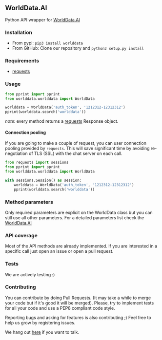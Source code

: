 ## WorldData.AI
Python API wrapper for [WorldData.AI](https://documenter.getpostman.com/view/5099717/TzRa6jAj)

### Installation
- From pypi:
`pip3 install worlddata`
- From GitHub:
Clone our repository and `python3 setup.py install`

### Requirements
- [requests](https://github.com/kennethreitz/requests)

### Usage
```python
from pprint import pprint
from worlddata.worlddata import WorldData

worlddata = WorldData('auth_token', '1212312-12312312')
pprint(worlddata.search('worlddata'))
```

*note*: every method returns a [requests](https://github.com/kennethreitz/requests) Response object.

#### Connection pooling
If you are going to make a couple of request, you can user connection pooling provided by `requests`. This will save significant time by avoiding re-negotiation of TLS (SSL) with the chat server on each call.

```python
from requests import sessions
from pprint import pprint
from worlddata.worlddata import WorldData

with sessions.Session() as session:
    worlddata = WorldData('auth_token', '1212312-12312312')
    pprint(worlddata.search('worlddata'))
```
 

### Method parameters
Only required parameters are explicit on the WorldData class but you can still use all other parameters. For a detailed parameters list check the [WorldData.AI](https://documenter.getpostman.com/view/5099717/TzRa6jAj)

### API coverage
Most of the API methods are already implemented. If you are interested in a specific call just open an issue or open a pull request.

### Tests
We are actively testing :) 

### Contributing
You can contribute by doing Pull Requests. (It may take a while to merge your code but if it's good it will be merged). Please, try to implement tests for all your code and use a PEP8 compliant code style.

Reporting bugs and asking for features is also contributing ;) Feel free to help us grow by registering issues.

We hang out [here](WorldData.AI) if you want to talk. 
